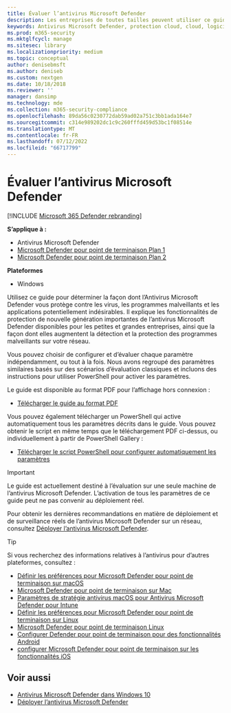 ```yaml
---
title: Évaluer l’antivirus Microsoft Defender
description: Les entreprises de toutes tailles peuvent utiliser ce guide pour évaluer et tester la protection offerte par l’antivirus Microsoft Defender dans Windows.
keywords: Antivirus Microsoft Defender, protection cloud, cloud, logiciel anti-programme malveillant, sécurité, defender, évaluer, tester, protection, comparer, protection en temps réel
ms.prod: m365-security
ms.mktglfcycl: manage
ms.sitesec: library
ms.localizationpriority: medium
ms.topic: conceptual
author: denisebmsft
ms.author: deniseb
ms.custom: nextgen
ms.date: 10/18/2018
ms.reviewer: ''
manager: dansimp
ms.technology: mde
ms.collection: m365-security-compliance
ms.openlocfilehash: 89da56c0230772dab59ad02a751c3bb1ada164e7
ms.sourcegitcommit: c314e989202dc1c9c260fffd459d53bc1f08514e
ms.translationtype: MT
ms.contentlocale: fr-FR
ms.lasthandoff: 07/12/2022
ms.locfileid: "66717799"
---
```

# <a name="evaluate-microsoft-defender-antivirus"></a>Évaluer l’antivirus Microsoft Defender

[!INCLUDE [Microsoft 365 Defender rebranding](../../includes/microsoft-defender.md)]


**S’applique à :**

- Antivirus Microsoft Defender
- [Microsoft Defender pour point de terminaison Plan 1](https://go.microsoft.com/fwlink/?linkid=2154037)
- [Microsoft Defender pour point de terminaison Plan 2](https://go.microsoft.com/fwlink/?linkid=2154037)

**Plateformes**
- Windows

Utilisez ce guide pour déterminer la façon dont l’Antivirus Microsoft Defender vous protège contre les virus, les programmes malveillants et les applications potentiellement indésirables. Il explique les fonctionnalités de protection de nouvelle génération importantes de l’antivirus Microsoft Defender disponibles pour les petites et grandes entreprises, ainsi que la façon dont elles augmentent la détection et la protection des programmes malveillants sur votre réseau.

Vous pouvez choisir de configurer et d’évaluer chaque paramètre indépendamment, ou tout à la fois. Nous avons regroupé des paramètres similaires basés sur des scénarios d’évaluation classiques et incluons des instructions pour utiliser PowerShell pour activer les paramètres.

Le guide est disponible au format PDF pour l’affichage hors connexion :

- [Télécharger le guide au format PDF](https://www.microsoft.com/download/details.aspx?id=54795)

Vous pouvez également télécharger un PowerShell qui active automatiquement tous les paramètres décrits dans le guide. Vous pouvez obtenir le script en même temps que le téléchargement PDF ci-dessus, ou individuellement à partir de PowerShell Gallery :

- [Télécharger le script PowerShell pour configurer automatiquement les paramètres](https://www.powershellgallery.com/packages/WindowsDefender_InternalEvaluationSettings)

> [!IMPORTANT]
> Le guide est actuellement destiné à l’évaluation sur une seule machine de l’antivirus Microsoft Defender. L’activation de tous les paramètres de ce guide peut ne pas convenir au déploiement réel.
>
> Pour obtenir les dernières recommandations en matière de déploiement et de surveillance réels de l’antivirus Microsoft Defender sur un réseau, consultez [Déployer l’antivirus Microsoft Defender](deploy-manage-report-microsoft-defender-antivirus.md).

> [!TIP]
> Si vous recherchez des informations relatives à l’antivirus pour d’autres plateformes, consultez :
> - [Définir les préférences pour Microsoft Defender pour point de terminaison sur macOS](mac-preferences.md)
> - [Microsoft Defender pour point de terminaison sur Mac](microsoft-defender-endpoint-mac.md)
> - [Paramètres de stratégie antivirus macOS pour Antivirus Microsoft Defender pour Intune](/mem/intune/protect/antivirus-microsoft-defender-settings-macos)
> - [Définir les préférences pour Microsoft Defender pour point de terminaison sur Linux](linux-preferences.md)
> - [Microsoft Defender pour point de terminaison Linux](microsoft-defender-endpoint-linux.md)
> - [Configurer Defender pour point de terminaison pour des fonctionnalités Android](android-configure.md)
> - [configurer Microsoft Defender pour point de terminaison sur les fonctionnalités iOS](ios-configure-features.md)

## <a name="related-topics"></a>Voir aussi

- [Antivirus Microsoft Defender dans Windows 10](microsoft-defender-antivirus-in-windows-10.md)
- [Déployer l’antivirus Microsoft Defender](deploy-manage-report-microsoft-defender-antivirus.md)